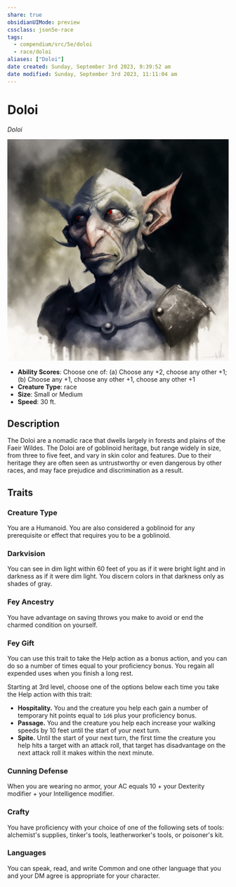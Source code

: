 ```yaml
---
share: true
obsidianUIMode: preview
cssclass: json5e-race
tags:
  - compendium/src/5e/doloi
  - race/doloi
aliases: ["Doloi"]
date created: Sunday, September 3rd 2023, 9:39:52 am
date modified: Sunday, September 3rd 2023, 11:11:04 am
---
```


# Doloi

*Doloi*

![](../../../assets/img/doloi.png)  

- **Ability Scores**: Choose one of: (a) Choose any +2, choose any other +1; (b) Choose any +1, choose any other +1, choose any other +1
- **Creature Type**: race
- **Size**: Small or Medium
- **Speed**: 30 ft.


## Description

The Doloi are a nomadic race that dwells largely in forests and plains of the Faeir Wildes. The Doloi are of goblinoid heritage, but range widely in size, from three to five feet, and vary in skin color and features. Due to their heritage they are often seen as untrustworthy or even dangerous by other races, and may face prejudice and discrimination as a result.

## Traits

### Creature Type

You are a Humanoid. You are also considered a goblinoid for any prerequisite or effect that requires you to be a goblinoid.

### Darkvision

You can see in dim light within 60 feet of you as if it were bright light and in darkness as if it were dim light. You discern colors in that darkness only as shades of gray.

### Fey Ancestry

You have advantage on saving throws you make to avoid or end the charmed condition on yourself.

### Fey Gift

You can use this trait to take the Help action as a bonus action, and you can do so a number of times equal to your proficiency bonus. You regain all expended uses when you finish a long rest.

Starting at 3rd level, choose one of the options below each time you take the Help action with this trait:

- **Hospitality.** You and the creature you help each gain a number of temporary hit points equal to `1d6` plus your proficiency bonus.  
- **Passage.** You and the creature you help each increase your walking speeds by 10 feet until the start of your next turn.  
- **Spite.** Until the start of your next turn, the first time the creature you help hits a target with an attack roll, that target has disadvantage on the next attack roll it makes within the next minute.  

### Cunning Defense

When you are wearing no armor, your AC equals 10 + your Dexterity modifier + your Intelligence modifier.

### Crafty

 You have proficiency with your choice of one of the following sets of tools: alchemist's supplies, tinker's tools, leatherworker's tools, or poisoner's kit.

### Languages

You can speak, read, and write Common and one other language that you and your DM agree is appropriate for your character.